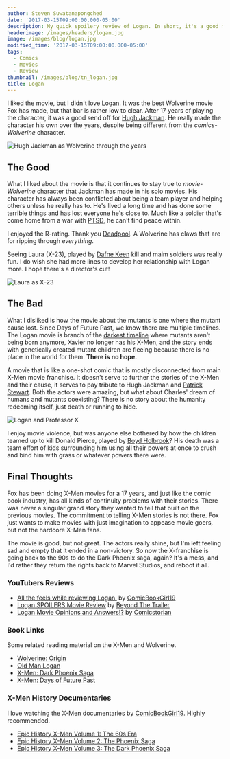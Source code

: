 ```yaml
---
author: Steven Suwatanapongched
date: '2017-03-15T09:00:00.000-05:00'
description: My quick spoilery review of Logan. In short, it's a good movie, but very disconnected from current X-Men movie universe.
headerimage: /images/headers/logan.jpg
image: /images/blog/logan.jpg
modified_time: '2017-03-15T09:00:00.000-05:00'
tags:
  - Comics
  - Movies
  - Review
thumbnail: /images/blog/tn_logan.jpg
title: Logan
---
```



I liked the movie, but I didn't love [Logan](http://www.imdb.com/title/tt3315342/). It was the best Wolverine movie Fox has made, but that bar is rather low to clear. After 17 years of playing the character, it was a good send off for [Hugh Jackman](http://www.imdb.com/name/nm0413168/). He really made the character his own over the years, despite being different from the *comics-Wolverine* character.

![Hugh Jackman as Wolverine through the years](/images/blog/logan-wolverine-hugh-jackman-through-the-years.jpg)

## The Good

What I liked about the movie is that it continues to stay true to *movie-Wolverine* character that Jackman has made in his solo movies. His character has always been conflicted about being a team player and helping others unless he really has to. He's lived a long time and has done some terrible things and has lost everyone he's close to. Much like a soldier that's come home from a war with [PTSD](https://en.wikipedia.org/wiki/Posttraumatic_stress_disorder), he can't find peace within.

I enjoyed the R-rating. Thank you [Deadpool](http://www.imdb.com/title/tt1431045). A Wolverine has claws that are for ripping through *everything*.

Seeing Laura (X-23), played by [Dafne Keen](http://www.imdb.com/name/nm6748436/) kill and maim soldiers was really fun. I do wish she had more lines to develop her relationship with Logan more. I hope there's a director's cut!

![Laura as X-23](/images/blog/logan-laura-x23.jpg)

## The Bad

What I disliked is how the movie about the mutants is one where the mutant cause lost. Since Days of Future Past, we know there are multiple timelines. The Logan movie is branch of the [darkest timeline](http://community-sitcom.wikia.com/wiki/Darkest_Timeline) where mutants aren't being born anymore, Xavier no longer has his X-Men, and the story ends with genetically created mutant children are fleeing because there is no place in the world for them. **There is no hope.**

A movie that is like a one-shot comic that is mostly disconnected from main X-Men movie franchise. It doesn't serve to further the stories of the X-Men and their cause, it serves to pay tribute to Hugh Jackman and [Patrick Stewart](http://www.imdb.com/name/nm0001772). Both the actors were amazing, but what about Charles' dream of humans and mutants coexisting? There is no story about the humanity redeeming itself, just death or running to hide.

![Logan and Professor X](/images/blog/logan-xavier.jpg)

I enjoy movie violence, but was anyone else bothered by how the children teamed up to kill Donald Pierce, played by [Boyd Holbrook](http://www.imdb.com/name/nm2933542/)? His death was a team effort of kids surrounding him using all their powers at once to crush and bind him with grass or whatever powers there were.

## Final Thoughts

Fox has been doing X-Men movies for a 17 years, and just like the comic book industry, has all kinds of continuity problems with their stories. There was never a singular grand story they wanted to tell that built on the previous movies. The commitment to telling X-Men stories is not there. Fox just wants to make movies with just imagination to appease movie goers, but not the hardcore X-Men fans.

The movie is good, but not great. The actors really shine, but I'm left feeling sad and empty that it ended in a non-victory. So now the X-franchise is going back to the 90s to do the Dark Phoenix saga, again? It's a mess, and I'd rather they return the rights back to Marvel Studios, and reboot it all.

### YouTubers Reviews

* [All the feels while reviewing Logan.](https://www.youtube.com/watch?v=i4JzxAeHwjs) by [ComicBookGirl19](https://www.youtube.com/user/comicbookgirl19)
* [Logan SPOILERS Movie Review](https://www.youtube.com/watch?v=S_JNlXizlpQ) by [Beyond The Trailer](https://www.youtube.com/user/BeyondTheTrailer)
* [Logan Movie Opinions and Answers!?](https://www.youtube.com/watch?v=CP3hgAD7kb4) by [Comicstorian](https://www.youtube.com/user/comicstorian)

### Book Links

Some related reading material on the X-Men and Wolverine.

* [Wolverine: Origin](http://amzn.to/2nrhtFJ)
* [Old Man Logan](http://amzn.to/2nIPkpG)
* [X-Men: Dark Phoenix Saga](http://amzn.to/2mxHW0a)
* [X-Men: Days of Future Past](http://amzn.to/2ndFxeL)

### X-Men History Documentaries

I love watching the X-Men documentaries by [ComicBookGirl19](https://www.youtube.com/user/comicbookgirl19). Highly recommended.

* [Epic History X-Men Volume 1: The 60s Era](https://www.youtube.com/watch?v=BvWDjHWgNgc)
* [Epic History X-Men Volume 2: The Phoenix Saga](https://www.youtube.com/watch?v=NjGUE8XaUn4)
* [Epic History X-Men Volume 3: The Dark Phoenix Saga](https://www.youtube.com/watch?v=YRYoP-S3Ho8)